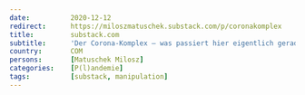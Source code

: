 ```yaml
---
date:          2020-12-12
redirect:      https://miloszmatuschek.substack.com/p/coronakomplex
title:         substack.com
subtitle:      'Der Corona-Komplex – was passiert hier eigentlich gerade?'
country:       COM
persons:       [Matuschek Milosz]
categories:    [P(l)andemie]
tags:          [substack, manipulation]
---
```

